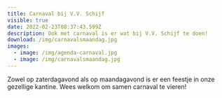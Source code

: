 ```yaml
---
title: Carnaval bij V.V. Schijf
visible: true
date: 2022-02-23T08:37:43.599Z
description: Ook met carnaval is er wat bij V.V. Schijf te doen!
download: /img/carnavalsmaandag.jpg
images:
  - image: /img/agenda-carnaval.jpg
  - image: /img/carnavalsmaandag.jpg
---
```

Zowel op zaterdagavond als op maandagavond is er een feestje in onze gezellige kantine. Wees welkom om samen carnaval te vieren!